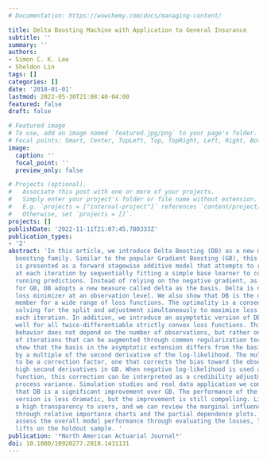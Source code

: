 ```yaml
---
# Documentation: https://wowchemy.com/docs/managing-content/

title: Delta Boosting Machine with Application to General Insurance
subtitle: ''
summary: ''
authors:
- Simon C. K. Lee
- Sheldon Lin
tags: []
categories: []
date: '2018-01-01'
lastmod: 2022-05-30T21:08:40-04:00
featured: false
draft: false

# Featured image
# To use, add an image named `featured.jpg/png` to your page's folder.
# Focal points: Smart, Center, TopLeft, Top, TopRight, Left, Right, BottomLeft, Bottom, BottomRight.
image:
  caption: ''
  focal_point: ''
  preview_only: false

# Projects (optional).
#   Associate this post with one or more of your projects.
#   Simply enter your project's folder or file name without extension.
#   E.g. `projects = ["internal-project"]` references `content/project/deep-learning/index.md`.
#   Otherwise, set `projects = []`.
projects: []
publishDate: '2022-11-11T21:07:45.780333Z'
publication_types:
- '2'
abstract: 'In this article, we introduce Delta Boosting (DB) as a new member of the
  boosting family. Similar to the popular Gradient Boosting (GB), this new member
  is presented as a forward stagewise additive model that attempts to reduce the loss
  at each iteration by sequentially fitting a simple base learner to complement the
  running predictions. Instead of relying on the negative gradient, as is the case
  for GB, DB adopts a new measure called delta as the basis. Delta is defined as the
  loss minimizer at an observation level. We also show that DB is the optimal boosting
  member for a wide range of loss functions. The optimality is a consequence of DB
  solving for the split and adjustment simultaneously to maximize loss reduction at
  each iteration. In addition, we introduce an asymptotic version of DB that works
  well for all twice-differentiable strictly convex loss functions. This asymptotic
  behavior does not depend on the number of observations, but rather on a high number
  of iterations that can be augmented through common regularization techniques. We
  show that the basis in the asymptotic extension differs from the basis in GB only
  by a multiple of the second derivative of the log-likelihood. The multiple is considered
  to be a correction factor, one that corrects the bias toward the observations with
  high second derivatives in GB. When negative log-likelihood is used as the loss
  function, this correction can be interpreted as a credibility adjustment for the
  process variance. Simulation studies and real data application we conducted suggest
  that DB is a significant improvement over GB. The performance of the asymptotic
  version is less dramatic, but the improvement is still compelling. Like GB, DB provides
  a high transparency to users, and we can review the marginal influence of variables
  through relative importance charts and the partial dependence plots. We can also
  assess the overall model performance through evaluating the losses, lifts, and double
  lifts on the holdout sample. '
publication: '*North American Actuarial Journal*'
doi: 10.1080/10920277.2018.1431131
---
```

